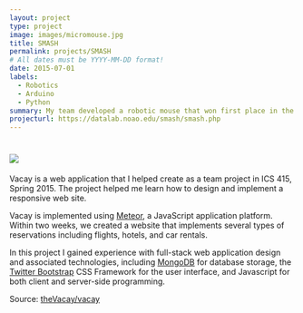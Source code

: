```yaml
---
layout: project
type: project
image: images/micromouse.jpg
title: SMASH
permalink: projects/SMASH
# All dates must be YYYY-MM-DD format!
date: 2015-07-01
labels:
  - Robotics
  - Arduino
  - Python
summary: My team developed a robotic mouse that won first place in the 2015 UH Micromouse competition.
projecturl: https://datalab.noao.edu/smash/smash.php
---
```


# <img class="ui medium right floated rounded image" src="../images/vacay-home-page.png">

Vacay is a web application that I helped create as a team project in ICS 415, Spring 2015. The project helped me learn how to design and implement a responsive web site.

Vacay is implemented using [Meteor](http://meteor.com), a JavaScript application platform. Within two weeks, we created a website that implements several types of reservations including flights, hotels, and car rentals.

In this project I gained experience with full-stack web application design and associated technologies, including [MongoDB](http://mongodb.com) for database storage, the [Twitter Bootstrap](http://getbootstrap.com/) CSS Framework for the user interface, and Javascript for both client and server-side programming. 
 
Source: <a href="https://github.com/theVacay/vacay"><i class="large github icon"></i>theVacay/vacay</a>
